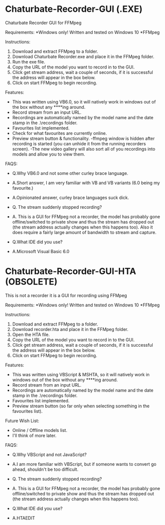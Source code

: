 # Chaturbate-Recorder-GUI (.EXE)
Chaturbate Recorder GUI for FFMpeg

Requirements:
  *Windows only! Written and tested on Windows 10
  *FFMpeg

Instructions:
  1. Download and extract FFMpeg to a folder.
  2. Download Chaturbate Recorder.exe and place it in the FFMpeg folder.
  3. Run the exe file.
  4. Copy the URL of the model you want to record in to the GUI.
  5. Click get stream address, wait a couple of seconds, if it is successful the address will appear in the box below.
  6. Click on start FFMpeg to begin recording.

Features:
  - This was written using VB6.0, so it will natively work in windows out of the box without any ****ing around.
  - Record stream from an input URL.
  - Recordings are automatically named by the model name and the date stamp in the .\recordings folder.
  - Favourites list implemented.
  - Check for what favourites are currently online.
  - Preview stream button & functionality.
  -ffmpeg window is hidden after recording is started (you can unhide it from the running recorders screen).
  -The new video gallery will also sort all of you recordings into models and allow you to view them.

FAQS:
  - Q.Why VB6.0 and not some other curley brace language.
  - A.Short answer, I am very familiar with VB and VB variants (6.0 being my favourite.)
  - A.Opinionated answer, curley brace languages suck dick.
    
  - Q. The stream suddenly stopped recording?
  - A. This is a GUI for FFMpeg not a recorder, the model has probably gone offline/switched to private show and thus the stream has dropped out (the stream address actually changes when this happens too). Also it does require a fairly large amount of bandwidth to stream and capture.
    
  - Q.What IDE did you use?
  - A.Microsoft Visual Basic 6.0











# Chaturbate-Recorder-GUI-HTA (OBSOLETE)
This is not a recorder it is a GUI for recording using FFMpeg

Requirements:
  *Windows only! Written and tested on Windows 10
  *FFMpeg

Instructions:
  1. Download and extract FFMpeg to a folder.
  2. Download recorder.hta and place it in the FFMpeg folder.
  3. Open the HTA file.
  4. Copy the URL of the model you want to record in to the GUI.
  5. Click get stream address, wait a couple of seconds, if it is successful the address will appear in the box below.
  6. Click on start FFMpeg to begin recording.
  
Features:
  - This was written using VBScript & MSHTA, so it will natively work in windows out of the box without any ****ing around.
  - Record stream from an input URL.
  - Recordings are automatically named by the model name and the date stamp in the .\recordings folder.
  - Favourites list implemented.
  - Preview stream button (so far only when selecting something in the favourites list).
  
  
Future Wish List: 
  - Online / Offline models list.
  - I'll think of more later.
  
  
FAQS:
  - Q.Why VBScript and not JavaScript?
  - A.I am more familiar with VBScript, but if someone wants to convert go ahead, shouldn't be too difficult.
    
  - Q. The stream suddenly stopped recording?
  - A. This is a GUI for FFMpeg not a recorder, the model has probably gone offline/switched to private show and thus the stream has dropped out (the stream address actually changes when this happens too).
    
  - Q.What IDE did you use?
  - A.HTAEDIT
    
